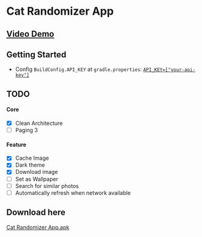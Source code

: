 # Cat Randomizer App
## [Video Demo](https://www.youtube.com/watch?v=AXgQ_i9o6hg)


## Getting Started
- Config `BuildConfig.API_KEY` at `gradle.properties`: [`API_KEY=["your-api-key"]`](https://api-ninjas.com)

## TODO
#### Core
- [x] Clean Architecture
- [ ] Paging 3

#### Feature
- [x] Cache Image
- [x] Dark theme
- [x] Download image
- [ ] Set as Wallpaper
- [ ] Search for similar photos
- [ ] Automatically refresh when network available

## Download here
[Cat Randomizer App.apk](cat-randomizer-app.apk)
